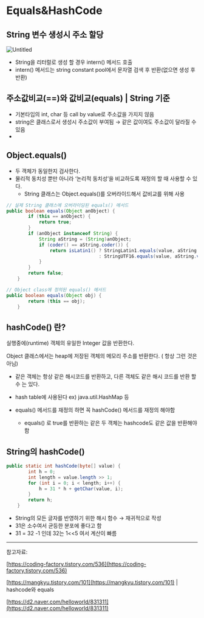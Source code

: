 # Equals&HashCode

## String 변수 생성시 주소 할당

![Untitled](https://raw.githubusercontent.com/dyparkkk/TIL/main/Java/img/equals&hashcode.png)

- String을 리터럴로 생성 할 경우 intern() 메서드 호출
- intern() 메서드는 string constant pool에서 문자열 검색 후 반환(없으면 생성 후 반환)

## 주소값비교(==)와 값비교(equals)  | String 기준

- 기본타입의 int, char 등 call by value로 주소값을 가지지 않음
- string은 클래스로서 생성시 주소값이 부여됨 → 같은 값이여도 주소값이 달라질 수 있음
- 

## Object.equals()

- 두 객체가 동일한지 검사한다.
- 물리적 동치성 뿐만 아니라 ‘논리적 동치성’을 비교하도록 재정의 할 때 사용할 수 있다.
    - String 클래스는 Object.equals()를 오버라이드해서 값비교를 위해 사용
    

```java
// 실제 String 클래스에 오버라이딩된 equals() 메서드
public boolean equals(Object anObject) {
        if (this == anObject) {
            return true;
        }
        if (anObject instanceof String) {
            String aString = (String)anObject;
            if (coder() == aString.coder()) {
                return isLatin1() ? StringLatin1.equals(value, aString.value)
                                  : StringUTF16.equals(value, aString.value);
            }
        }
        return false;
    }

// Object class에 정의된 equals() 메서드
public boolean equals(Object obj) {
        return (this == obj);
    }
```

## hashCode() 란?

실행중에(runtime) 객체의 유일한 Integer 값을 반환한다. 

Object 클래스에서는 heap에 저장된 객체의 메모리 주소를 반환한다. ( 항상 그런 것은 아님)

- 같은 객체는 항상 같은 해시코드를 반환하고, 다른 객체도 같은 해시 코드를 반환 할 수 는 있다.

- hash table에 사용된다 ex) java.util.HashMap 등
- equals() 메서드를 재정의 하면 꼭 hashCode() 메서드를 재정의 해야함
    - equals() 로 true를 반환하는 같은 두 객체는 hashcode도 같은 값을 반환해야 함

## String의 hashCode()

```java
public static int hashCode(byte[] value) {
        int h = 0;
        int length = value.length >> 1;
        for (int i = 0; i < length; i++) {
            h = 31 * h + getChar(value, i);
        }
        return h;
    }
```

- String의 모든 글자를 반영하기 위한 해시 함수 → 재귀적으로 작성
- 31은 소수여서 균등한 분포에 좋다고 함
- 31 = 32 -1 인데 32는  1<<5 여서 계산이 빠름

---

참고자료:  

[https://coding-factory.tistory.com/536](https://coding-factory.tistory.com/536)  

[https://mangkyu.tistory.com/101](https://mangkyu.tistory.com/101)  |  hashcode와 equals  

[https://d2.naver.com/helloworld/831311](https://d2.naver.com/helloworld/831311)